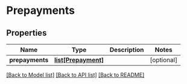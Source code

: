 # Prepayments

## Properties
Name | Type | Description | Notes
------------ | ------------- | ------------- | -------------
**prepayments** | [**list[Prepayment]**](Prepayment.md) |  | [optional] 

[[Back to Model list]](../README.md#documentation-for-models) [[Back to API list]](../README.md#documentation-for-api-endpoints) [[Back to README]](../README.md)


